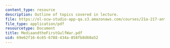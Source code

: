 ```yaml
---
content_type: resource
description: Outline of topics covered in lecture.
file: https://ol-ocw-studio-app-qa.s3.amazonaws.com/courses/21a-217-anthropology-of-war-and-peace-fall-2004/69e62f166c656788434a858fb8d60a52_MediaandtheFirstGulfWar.pdf
file_type: application/pdf
resourcetype: Document
title: MediaandtheFirstGulfWar.pdf
uid: 69e62f16-6c65-6788-434a-858fb8d60a52
---
```

